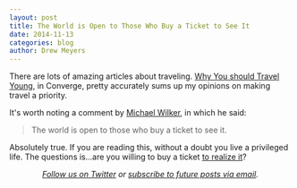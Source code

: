 ```yaml
---
layout: post
title: The World is Open to Those Who Buy a Ticket to See It
date: 2014-11-13
categories: blog
author: Drew Meyers
---
```

There are lots of amazing articles about traveling. <a href="http://convergemagazine.com/travel-young-5278">Why You should Travel Young</a>, in Converge, pretty accurately sums up my opinions on making travel a priority.

It's worth noting a comment by <a href="https://www.facebook.com/8thWilker">Michael Wilker</a>, in which he said:

> The world is open to those who buy a ticket to see it.

Absolutely true. If you are reading this, without a doubt you live a privileged life. The questions is...are you willing to buy a ticket <a href="http://www.drewmeyersinsights.com/2007/09/20/if-this-doesnt-hit-you-like-a-rock-i-dont-know-what-will/">to realize it</a>?

<p align="center"><em><a href="https://twitter.com/gethorizonapp">Follow us on Twitter</a> or <a href="http://feedburner.google.com/fb/a/mailverify?uri=horizonapp/GCAe">subscribe to future posts via email</a>.</em></p>

